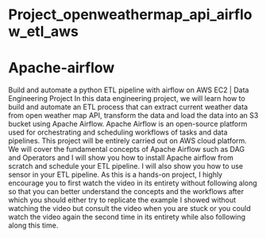 # Project_openweathermap_api_airflow_etl_aws
# Apache-airflow
Build and automate a python ETL pipeline with airflow on AWS EC2 | Data Engineering Project
In this data engineering project, we will learn how to build and automate an ETL process that can extract current weather data from open weather map API, transform the data and load the data into an S3 bucket using Apache Airflow. Apache Airflow is an open-source platform used for orchestrating and scheduling workflows of tasks and data pipelines. This project will be entirely carried out on AWS cloud platform.
We will cover the fundamental concepts of Apache Airflow such as DAG and Operators and I will show you how to install Apache airflow from scratch and schedule your ETL pipeline. I will also show you how to use sensor in your ETL pipeline.
As this is a hands-on project, I highly encourage you to first watch the video in its entirety without following along so that you can better understand the concepts and the workflows after which you should either try to replicate the example I showed without watching the video but consult the video when you are stuck or you could watch the video again the second time in its entirety while also following along this time.
